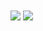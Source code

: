<img   align="center" src="https://github-readme-stats.vercel.app/api?username=JackyYang258&locale=en&line_height=33&show_icons=true&hide=prs,issues&theme=radical&rank_icon=github&custom_title=Stats"/>

<img   align="center" src="https://github-readme-stats.vercel.app/api/top-langs/?username=JackyYang258&locale=en&line_height=33&theme=radical&langs_count=3&layout=donut&custom_title=Languages"/>
